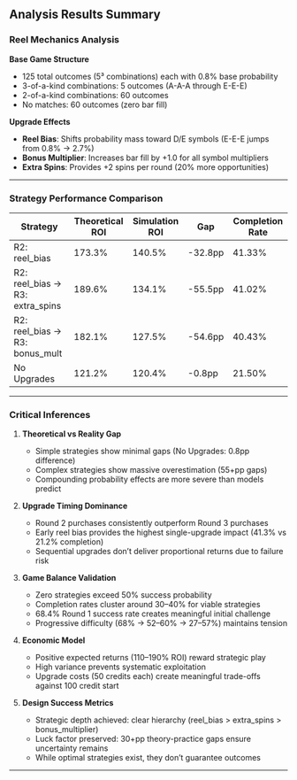 ## Analysis Results Summary

### Reel Mechanics Analysis
**Base Game Structure**
- 125 total outcomes (5³ combinations) each with 0.8% base probability  
- 3-of-a-kind combinations: 5 outcomes (A-A-A through E-E-E)  
- 2-of-a-kind combinations: 60 outcomes  
- No matches: 60 outcomes (zero bar fill)  

**Upgrade Effects**
- **Reel Bias**: Shifts probability mass toward D/E symbols (E-E-E jumps from 0.8% → 2.7%)  
- **Bonus Multiplier**: Increases bar fill by +1.0 for all symbol multipliers  
- **Extra Spins**: Provides +2 spins per round (20% more opportunities)  

---

### Strategy Performance Comparison
| Strategy | Theoretical ROI | Simulation ROI | Gap | Completion Rate |
|----------|-----------------|----------------|-----|-----------------|
| R2: reel_bias | 173.3% | 140.5% | -32.8pp | 41.33% |
| R2: reel_bias → R3: extra_spins | 189.6% | 134.1% | -55.5pp | 41.02% |
| R2: reel_bias → R3: bonus_mult | 182.1% | 127.5% | -54.6pp | 40.43% |
| No Upgrades | 121.2% | 120.4% | -0.8pp | 21.50% |

---

### Critical Inferences
1. **Theoretical vs Reality Gap**  
   - Simple strategies show minimal gaps (No Upgrades: 0.8pp difference)  
   - Complex strategies show massive overestimation (55+pp gaps)  
   - Compounding probability effects are more severe than models predict  

2. **Upgrade Timing Dominance**  
   - Round 2 purchases consistently outperform Round 3 purchases  
   - Early reel bias provides the highest single-upgrade impact (41.3% vs 21.2% completion)  
   - Sequential upgrades don’t deliver proportional returns due to failure risk  

3. **Game Balance Validation**  
   - Zero strategies exceed 50% success probability  
   - Completion rates cluster around 30–40% for viable strategies  
   - 68.4% Round 1 success rate creates meaningful initial challenge  
   - Progressive difficulty (68% → 52–60% → 27–57%) maintains tension  

4. **Economic Model**  
   - Positive expected returns (110–190% ROI) reward strategic play  
   - High variance prevents systematic exploitation  
   - Upgrade costs (50 credits each) create meaningful trade-offs against 100 credit start  

5. **Design Success Metrics**  
   - Strategic depth achieved: clear hierarchy (reel_bias > extra_spins > bonus_multiplier)  
   - Luck factor preserved: 30+pp theory-practice gaps ensure uncertainty remains  
   - While optimal strategies exist, they don’t guarantee outcomes  

---




